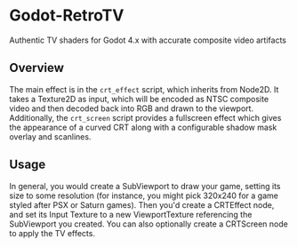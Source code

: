 # Godot-RetroTV
Authentic TV shaders for Godot 4.x with accurate composite video artifacts

## Overview

The main effect is in the `crt_effect` script, which inherits from Node2D. It
takes a Texture2D as input, which will be encoded as NTSC composite video and
then decoded back into RGB and drawn to the viewport.
Additionally, the `crt_screen` script provides a fullscreen effect which gives
the appearance of a curved CRT along with a configurable shadow mask overlay and
scanlines.

## Usage

In general, you would create a SubViewport to draw your game, setting its size
to some resolution (for instance, you might pick 320x240 for a game styled after
PSX or Saturn games).
Then you'd create a CRTEffect node, and set its Input Texture to a new
ViewportTexture referencing the SubViewport you created. You can also optionally
create a CRTScreen node to apply the TV effects.
